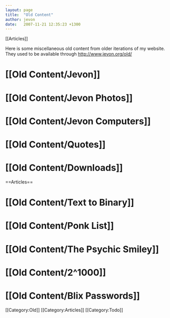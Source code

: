 ```yaml
---
layout: page
title:  "Old Content"
author: jevon
date:   2007-11-21 12:35:23 +1300
---
```


[[Articles]]

Here is some miscellaneous old content from older iterations of my website. They used to be available through http://www.jevon.org/old/

# [[Old Content/Jevon]]
# [[Old Content/Jevon Photos]]
# [[Old Content/Jevon Computers]]
# [[Old Content/Quotes]]
# [[Old Content/Downloads]]

==Articles==

# [[Old Content/Text to Binary]]
# [[Old Content/Ponk List]]
# [[Old Content/The Psychic Smiley]]
# [[Old Content/2^1000]]
# [[Old Content/Blix Passwords]]

[[Category:Old]]
[[Category:Articles]]
[[Category:Todo]]